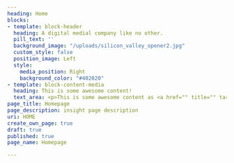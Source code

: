 ```yaml
---
heading: Home
blocks:
- template: block-header
  heading: A digital medial company like no other.
  pill_text: ''
  background_image: "/uploads/silicon_valley_opener2.jpg"
  custom_style: false
  position_image: Left
  style:
    media_position: Right
    background_color: "#402020"
- template: block-content-media
  heading: This is some awesome content!
  text_area: <p>This is some awesome content as <a href="" title="" target="_blank">well</a>!</p>
page_title: Homepage
page_description: insight page description
uri: HOME
create_own_page: true
draft: true
published: true
page_name: Homepage

---
```

